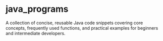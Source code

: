# java_programs
A collection of concise, reusable Java code snippets covering core concepts, frequently used functions, and practical examples for beginners and intermediate developers.
